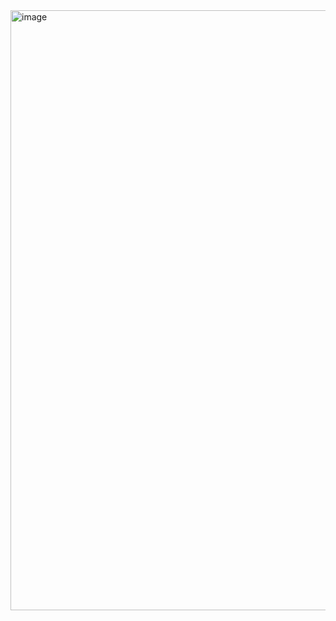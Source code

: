 <img width="960" alt="image" src="https://github.com/patelharsh80874/rayban/assets/110234600/e11279cd-0f17-4123-b958-499eb1191817">

